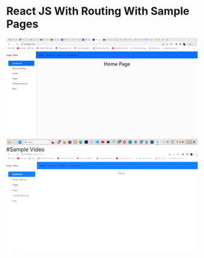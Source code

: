 # React JS With Routing With Sample Pages
![image](https://github.com/pradeep4uhere/react-router-with-pages-sample/blob/master/Screenshot%202023-06-05%20184126.png)
#Sample Video
![image](https://github.com/pradeep4uhere/react-router-with-pages-sample/blob/master/ezgif.com-video-to-gif.gif)
